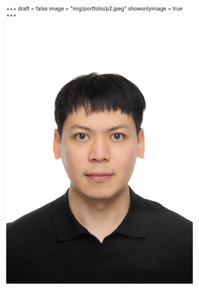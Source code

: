 +++
draft = false
image = "img/portfolio/p2.jpeg"
showonlyimage = true
+++

![](../../img/portfolio/p2.jpeg)